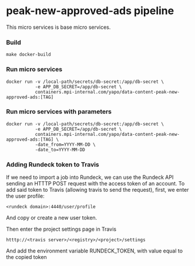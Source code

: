 # peak-new-approved-ads pipeline 

This micro services is base micro services. 

### Build
```
make docker-build
```

### Run micro services
```
docker run -v /local-path/secrets/db-secret:/app/db-secret \
           -e APP_DB_SECRET=/app/db-secret \
           containers.mpi-internal.com/yapo/data-content-peak-new-approved-ads:[TAG]
```

### Run micro services with parameters

```
docker run -v /local-path/secrets/db-secret:/app/db-secret \
           -e APP_DB_SECRET=/app/db-secret \
           containers.mpi-internal.com/yapo/data-content-peak-new-approved-ads:[TAG] \
           -date_from=YYYY-MM-DD \
           -date_to=YYYY-MM-DD
```

### Adding Rundeck token to Travis

If we need to import a job into Rundeck, we can use the Rundeck API
sending an HTTTP POST request with the access token of an account.
To add said token to Travis (allowing travis to send the request),
first, we enter the user profile:
```
<rundeck domain>:4440/user/profile
```
And copy or create a new user token.

Then enter the project settings page in Travis
```
htttp://<travis server>/<registry>/<project>/settings
```
And add the environment variable RUNDECK_TOKEN, with value equal
to the copied token
